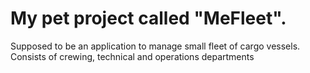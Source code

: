 # My pet project called "MeFleet". 
Supposed to be an application to manage small fleet of cargo vessels. 
Consists of crewing, technical and operations departments
